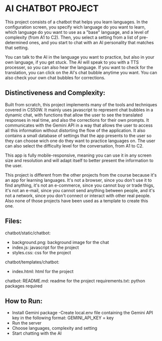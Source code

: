 # AI CHATBOT PROJECT

This project consists of a chatbot that helps you learn languages. In the configuration screen, you specify wich language do you want to learn, which language do you want to use as a "base" language, and a level of complexity (from A1 to C2). Then, you select a setting from a list of pre-determined ones, and you start to chat with an AI personality that matches that setting.

You can talk to the AI in the language you want to practice, but also in your own language, if you get stuck. The AI will speak to you with a TTS processer, so you can also hear the language. If you want to check for the translation, you can click on the AI's chat bubble anytime you want. You can also check your own chat bubbles for corrections.

## Distinctiveness and Complexity:

Built from scratch, this project implements many of the tools and techniques covered in CS50W. It mainly uses javascript to represent chat bubbles in a dynamic chat, with functions that allow the user to see the translated responses in real time, and also the corrections for their own prompts. It communicates with the Gemini API in a way that allows the user to access all this information without distorting the flow of the application. It also contains a small database of settings that the app presents to the user so they can choose wich one do they want to practice languages on. The user can also select the difficulty level for the conversation, from A1 to C2.

This app is fully mobile-responsive, meaning you can use it in any screen size and resolution and will adapt itself to better present the information to the user.

This project is different from the other projects from the course because it's an app for learning languages. It's not a browser, since you don't use it to find anything, it's not an e-commerce, since you cannot buy or trade thigs, it's not an e-mail, since you cannot send anything between people, and it's not a network, since you don't connect or interact with other real people. Also none of those projects have been used as a template to create this one.

## Files:

chatbot/static/chatbot:
- background.png: background image for the chat
- index.js: javascript for the project
- styles.css: css for the project

chatbot/templates/chatbot:
- index.html: html for the project

chatbot:
README.md: readme for the project
requirements.txt: python packages required

## How to Run:
- Install Gemini package
-Create local.env file containing the Gemini API key in the following format: GEMINI_API_KEY = key
- Run the server
- Choose languages, complexity and setting
- Start chatting with the AI